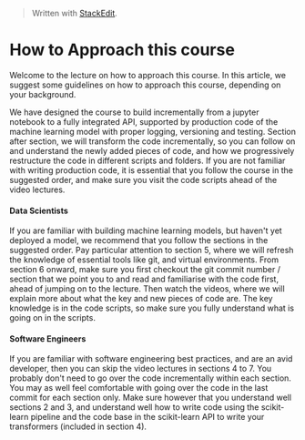 > Written with [StackEdit](https://stackedit.io/).

# How to Approach this course

Welcome to the lecture on how to approach this course. In this article, we suggest some guidelines on how to approach this course, depending on your background.

We have designed the course to build incrementally from a jupyter notebook to a fully integrated API, supported by production code of the machine learning model with proper logging, versioning and testing. Section after section, we will transform the code incrementally, so you can follow on and understand the newly added pieces of code, and how we progressively restructure the code in different scripts and folders. If you are not familiar with writing production code, it is essential that you follow the course in the suggested order, and make sure you visit the code scripts ahead of the video lectures.  

#### Data Scientists

If you are familiar with building machine learning models, but haven't yet deployed a model, we recommend that you follow the sections in the suggested order. Pay particular attention to section 5, where we will refresh the knowledge of essential tools like git, and virtual environments. From section 6 onward, make sure you first checkout the git commit number / section that we point you to and read and familiarise with the code first, ahead of jumping on to the lecture. Then watch the videos, where we will explain more about what the key and new pieces of code are. The key knowledge is in the code scripts, so make sure you fully understand what is going on in the scripts.  

#### Software Engineers

If you are familiar with software engineering best practices, and are an avid developer, then you can skip the video lectures in sections 4 to 7. You probably don't need to go over the code incrementally within each section. You may as well feel comfortable with going over the code in the last commit for each section only. Make sure however that you understand well sections 2 and 3, and understand well how to write code using the scikit-learn pipeline and the code base in the scikit-learn API to write your transformers (included in section 4).
<!--stackedit_data:
eyJoaXN0b3J5IjpbLTgzNjk2NjM5OF19
-->